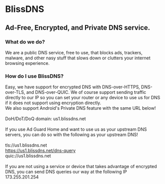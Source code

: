 # BlissDNS <br>
## Ad-Free, Encrypted, and Private DNS service. <br>
### What do we do? <br>
We are a public DNS service, free to use, that blocks ads, trackers, malware, and other nasy stuff that slows down or clutters your internet browsing experience. <br>
### How do I use BlissDNS? <br>
Easy, we have support for encrypted DNS with DNS-over-HTTPS, DNS-over-TLS, and DNS-over-QUIC. We of course support sending traffic directly to our IP so you can set your router or any device to use us for DNS if it does not support using encryption directly. <br>
We also support Android's Private DNS feature with the same URL below! <br><br>
DoH/DoT/DoQ domain: us1.blissdns.net <br><br>
If you use Ad Guard Home and want to use us as your upstream DNS servers, you can do so with the following as your upstream DNS! <br><br>
tls://us1.blissdns.net <br>
https://us1.blissdns.net/dns-query <br>
quic://us1.blissdns.net <br><br>
If you are not using a service or device that takes advantage of encrypted DNS, you can send DNS queries our way at the following IP <br>
173.255.201.254 <br>
